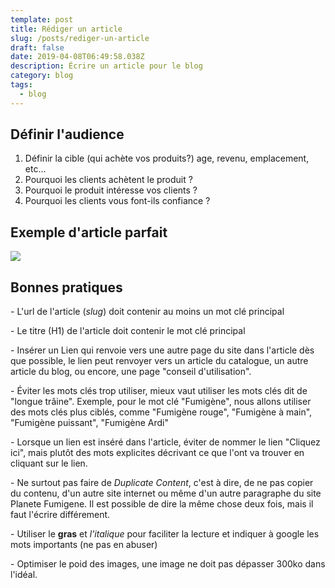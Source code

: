 ```yaml
---
template: post
title: Rédiger un article
slug: /posts/rediger-un-article
draft: false
date: 2019-04-08T06:49:58.038Z
description: Écrire un article pour le blog
category: blog
tags:
  - blog
---
```

## Définir l'audience

1. Définir la cible (qui achète vos produits?) age, revenu, emplacement, etc...
2. Pourquoi les clients achètent le produit ?
3. Pourquoi le produit intéresse vos clients ?
4. Pourquoi les clients vous font-ils confiance ?

## Exemple d'article parfait

![](/media/perfectblogpost-514x600.jpg)

## Bonnes pratiques

\- L'url de l'article (_slug_) doit contenir au moins un mot clé principal

\- Le titre (H1) de l'article doit contenir le mot clé principal

\- Insérer un Lien qui renvoie vers une autre page du site dans l'article dès que possible, le lien peut renvoyer vers un article du catalogue, un autre article du blog, ou encore, une page "conseil d'utilisation".

\- Éviter les mots clés trop utiliser, mieux vaut utiliser les mots clés dit de "longue trâine". Exemple, pour le mot clé "Fumigène", nous allons utiliser des mots clés plus ciblés, comme "Fumigène rouge", "Fumigène à main", "Fumigène puissant", "Fumigène Ardi"

\- Lorsque un lien est inséré dans l'article, éviter de nommer le lien "Cliquez ici", mais plutôt des mots explicites décrivant ce que l'ont va trouver en cliquant sur le lien. 

\- Ne surtout pas faire de _Duplicate Content_, c'est à dire, de ne pas copier du contenu, d'un autre site internet ou même d'un autre paragraphe du site Planete Fumigene. Il est possible de dire la même chose deux fois, mais il faut l'écrire différement.

\- Utiliser le **gras** et _l'italique_ pour faciliter la lecture et indiquer à google les mots importants (ne pas en abuser)

\- Optimiser le poid des images, une image ne doit pas dépasser 300ko dans l'idéal.
